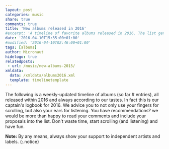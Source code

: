 ```yaml
---
layout: post
categories: music
share: true
comments: true
title: 'New albums released in 2016'
#excerpt: 'A timeline of favorite albums released in 2016. The list gets updated throughout the year.'
date: '2016-04-10T15:35:00+01:00'
#modified: '2016-04-10T02:46:00+01:00'
tags: [albums]
author: Micronaut
hidelogo: true
relatedposts:
 - url: /music/new-albums-2015/
xmldata: 
  data: /xmldata/albums2016.xml
  template: timelinetemplate
---
```

The following is a weekly-updated timeline of albums (so far #<span id="amountxmldata"></span> entries), all released within 2016 and always according to our tastes. In fact this is our captain's logbook for 2016. We advice you to not only use your fingers for scrolling, but also your ears for listening. You have recommendations? we would be more than happy to read your comments and include your proposals into the list. Don't waste time, start scrolling (and listening) and have fun.

**Note:** By any means, always show your support to independent artists and labels.
{:.notice}

<div id="timeline">

</div>